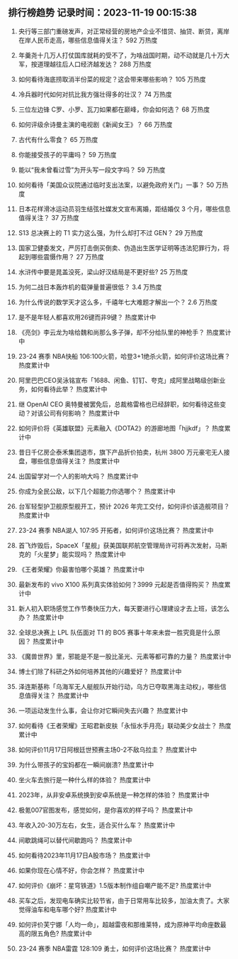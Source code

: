 
## 排行榜趋势 记录时间：2023-11-19 00:15:38
  
  1. 央行等三部门重磅发声，对正常经营的房地产企业不惜贷、抽贷、断贷，离岸在岸人民币走高，哪些信息值得关注？ 592 万热度
    
  2. 年羹尧十几万人打仗国库就耗的受不了，为啥战国时期，动不动就是几十万大军，按道理越往后人口经济越发达？ 288 万热度
    
  3. 如何看待海底捞取消半份菜的规定？这会带来哪些影响？ 105 万热度
    
  4. 冷兵器时代如何对抗比我方强壮得多的壮汉？ 74 万热度
    
  5. 三位左边锋 C罗、小罗、瓦刀如果都在巅峰，你会如何选？ 68 万热度
    
  6. 如何评级佘诗曼主演的电视剧《新闻女王》？ 66 万热度
    
  7. 古代有什么零食？ 65 万热度
    
  8. 你能接受孩子的平庸吗？ 59 万热度
    
  9. 能以“我未曾看过雪”为开头写一段文字吗？ 59 万热度
    
  10. 如何看待「美国众议院通过临时支出法案，以避免政府关门」一事？ 50 万热度
    
  11. 日本花样滑冰运动员羽生结弦社媒发文宣布离婚，距结婚仅 3 个月，哪些信息值得关注？ 37 万热度
    
  12. S13 总决赛上的 T1 实力这么强，为什么却打不过 GEN？ 29 万热度
    
  13. 国家卫健委发文，严厉打击倒买倒卖、伪造出生医学证明等违法犯罪行为，将起到哪些震慑作用？ 27 万热度
    
  14. 水浒传中要是晁盖没死，梁山好汉结局是不更好些? 25 万热度
    
  15. 为何二战日本轰炸机的载弹量普遍很低？ 3.4 万热度
    
  16. 为什么传说的数学天才这么多，千禧年七大难题才解出一个？ 2.6 万热度
    
  17. 是不是年轻人都喜欢用26键而非9键？ 热度累计中
    
  18. 《亮剑》李云龙为啥给魏和尚那么多子弹，却不分给队里的神枪手？ 热度累计中
    
  19. 23-24 赛季 NBA快船 106:100火箭，哈登3+1绝杀火箭，如何评价这场比赛？ 热度累计中
    
  20. 阿里巴巴CEO吴泳铭宣布「1688、闲鱼、钉钉、夸克」成阿里战略级创新业务，如何看待此举？ 热度累计中
    
  21. 继 OpenAI CEO 奥特曼被罢免后，总裁格雷格也已经辞职，如何看待这些变动？对该公司有何影响？ 热度累计中
    
  22. 如何评价将《英雄联盟》元素融入《DOTA2》的游廊地图「hjjkdf」？ 热度累计中
    
  23. 昔日千亿房企泰禾集团退市，旗下产品折价拍卖，杭州 3800 万元豪宅无人接盘，哪些信息值得关注？ 热度累计中
    
  24. 出国留学对一个人的影响大吗？ 热度累计中
    
  25. 你成为全民公敌，以下几个超能力你选哪个？ 热度累计中
    
  26. 台军轻型护卫舰原型舰开工，预计 2026 年完工交付，如何评价该造舰项目？ 热度累计中
    
  27. 23-24 赛季 NBA湖人 107:95 开拓者，如何评价这场比赛？ 热度累计中
    
  28. 首飞炸毁后，SpaceX「星舰」获美国联邦航空管理局许可将再次发射，马斯克的「火星梦」能实现吗？ 热度累计中
    
  29. 《王者荣耀》你最害怕哪个英雄？ 热度累计中
    
  30. 最新发布的 vivo X100 系列真实体验如何？3999 元起是否值得购买？ 热度累计中
    
  31. 新人初入职场感觉工作节奏快压力大，每天要进行心理建设才去上班，该怎么办？ 热度累计中
    
  32. 全球总决赛上 LPL 队伍面对 T1 的 BO5 赛事十年来未尝一胜究竟是什么原因？ 热度累计中
    
  33. 《魔兽世界》里，邪能是不是一股比圣光、元素等都可靠的力量？ 热度累计中
    
  34. 博士们除了科研之外如何培养其他的兴趣爱好？ 热度累计中
    
  35. 泽连斯基称「乌海军无人艇舰队开始行动，乌方已夺取黑海主动权」，哪些信息值得关注？ 热度累计中
    
  36. 一项运动发生什么事，会让你对它瞬间失去兴趣？ 热度累计中
    
  37. 如何看待《王者荣耀》王昭君新皮肤「永恒水手月亮」联动美少女战士？ 热度累计中
    
  38. 如何评价11月17日阿根廷世预赛主场0-2不敌乌拉圭？ 热度累计中
    
  39. 为什么带孩子的宝妈都在一瞬间崩溃? 热度累计中
    
  40. 坐火车去旅行是一种什么样的体验？ 热度累计中
    
  41. 2023年，从非安卓系统换到安卓系统是一种怎样的体验？ 热度累计中
    
  42. 极氪007官图发布，感觉如何，是你喜欢的样子吗？ 热度累计中
    
  43. 年收入20-30万左右，女生，适合买什么车？ 热度累计中
    
  44. 间歇跳绳可以替代间歇跑吗？ 热度累计中
    
  45. 如何看待2023年11月17日A股市场？ 热度累计中
    
  46. 如果你现在心情不好，你会怎样？ 热度累计中
    
  47. 如何评价《崩坏：星穹铁道》1.5版本制作组自嘲产能不足? 热度累计中
    
  48. 买车之后，发现电车确实比较节省，由于日常用车比较多，加油太贵了。大家觉得油车和电车哪个好? 热度累计中
    
  49. 如何评价芙宁娜「人均一命」，超越雷夜和那维莱特，成为原神平均命座数最高的限五角色? 热度累计中
    
  50. 23-24 赛季 NBA雷霆 128:109 勇士，如何评价这场比赛？ 热度累计中
    